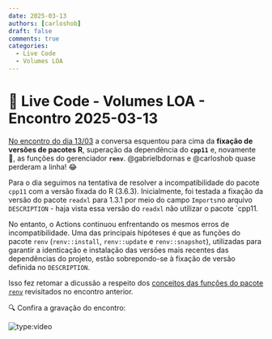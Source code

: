```yaml
---
date: 2025-03-13
authors: [carloshob]
draft: false
comments: true
categories:
  - Live Code
  - Volumes LOA
---
```


# 🚀 Live Code - Volumes LOA - Encontro 2025-03-13

[No encontro do dia 13/03](https://github.com/splor-mg/handbook/issues/61) a conversa esquentou para cima da **fixação de versões de pacotes R**, superação da dependência do **`cpp11`** e, novamente 🤯, as funções do gerenciador **`renv`**. @gabrielbdornas e @carloshob quase perderam a linha! 😂

<!-- more -->

Para o dia seguimos na tentativa de resolver a incompatibilidade do pacote `cpp11` com a versão fixada do R (3.6.3). Inicialmente, foi testada a fixação da versão do pacote `readxl` para 1.3.1 por meio do campo `Imports`no arquivo `DESCRIPTION` - haja vista essa versão do `readxl` não utilizar o pacote `cpp11.

 No entanto, o Actions continuou enfrentando os mesmos erros de incompatibilidade. Uma das principais hipóteses é que as funções do pacote `renv` (`renv::install`, `renv::update` e `renv::snapshot`), utilizadas para garantir a identicação e instalação das versões mais recentes das dependências do projeto, estão sobrepondo-se à fixação de versão definida no `DESCRIPTION`.

 Isso fez retomar a dicussão a respeito dos [conceitos das funções do pacote `renv`](./20250310_live_code_volumes_loa.md) revisitados no encontro anterior.


🔍 Confira a gravação do encontro:

![type:video](https://www.youtube.com/embed/CQFdfFHoKgM)
